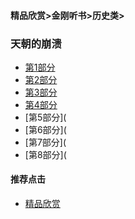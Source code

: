 #### 精品欣赏>金刚听书>历史类>

### 天朝的崩溃
- [第1部分](https://youtu.be/kICRvkghqbM)
- [第2部分](https://youtu.be/MfH65hzCFTY)
- [第3部分](https://youtu.be/a-Sy4KJDp4c)
- [第4部分](https://youtu.be/W34wyj-rNgI)
- [第5部分](
- [第6部分](
- [第7部分](
- [第8部分](


#### 推荐点击
- [精品欣赏](https://summer200.github.io/content/main)
